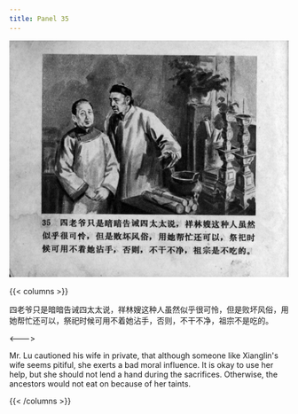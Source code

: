 ```yaml
---
title: Panel 35
---
```


![zhufu panel](./../../../images/zhufu/seifert0772_zf_0040_035.jpg)

{{< columns >}}

四老爷只是暗暗告诫四太太说，祥林嫂这种人虽然似乎很可怜，但是败坏风俗，用她帮忙还可以，祭祀时候可用不着她沾手，否则，不干不净，祖宗不是吃的。

<--->

Mr. Lu cautioned his wife in private, that although someone like Xianglin's wife seems pitiful, she exerts a bad moral influence. It is okay to use her help, but she should not lend a hand during the sacrifices. Otherwise, the ancestors would not eat on because of her taints.

{{< /columns >}}